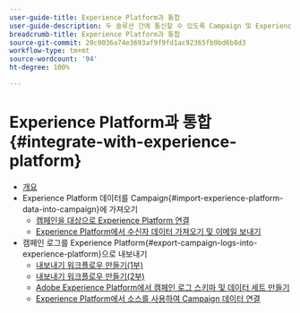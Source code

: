 ```yaml
---
user-guide-title: Experience Platform과 통합
user-guide-description: 두 솔루션 간에 통신할 수 있도록 Campaign 및 Experience Cloud 데이터를 가져오고 내보내는 방법을 알아봅니다.
breadcrumb-title: Experience Platform과 통합
source-git-commit: 20c0036a74e3693af9f9fd1ac92365fb9bd6b8d3
workflow-type: tm+mt
source-wordcount: '94'
ht-degree: 100%

---
```



# Experience Platform과 통합 {#integrate-with-experience-platform}

+ [개요](/help/tutorial-integrate-with-experience-platform/overview.md)
+ Experience Platform 데이터를 Campaign{#import-experience-platform-data-into-campaign}에 가져오기
   + [캠페인을 대상으로 Experience Platform 연결](/help/tutorial-integrate-with-experience-platform/connect-campaign-to-experience-platform-as-destination.md)
   + [Experience Platform에서 수신자 데이터 가져오기 및 이메일 보내기](/help/tutorial-integrate-with-experience-platform/import-recipient-data-from-platform.md)
+ 캠페인 로그를 Experience Platform{#export-campaign-logs-into-experience-platform}으로 내보내기
   + [내보내기 워크플로우 만들기(1부)](/help/tutorial-integrate-with-experience-platform/workflow-to-find-last-modified-date.md)
   + [내보내기 워크플로우 만들기(2부)](/help/tutorial-integrate-with-experience-platform/extract-format-save-data-to-external-account.md)
   + [Adobe Experience Platform에서 캠페인 로그 스키마 및 데이터 세트 만들기](/help/tutorial-integrate-with-experience-platform/create-a-campaign-logs-schema-and-dataset-in-experience-platform.md)
   + [Experience Platform에서 소스를 사용하여 Campaign 데이터 연결](/help/tutorial-integrate-with-experience-platform/connect-campaign-data-using-s3-as-source-on-platform.md)
